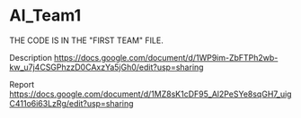 # AI_Team1

THE CODE IS IN THE "FIRST TEAM" FILE.

Description
https://docs.google.com/document/d/1WP9im-ZbFTPh2wb-kw_u7j4CSGPhzzD0CAxzYa5jGh0/edit?usp=sharing

Report 
https://docs.google.com/document/d/1MZ8sK1cDF95_Al2PeSYe8sqGH7_uigC411o6i63LzRg/edit?usp=sharing

